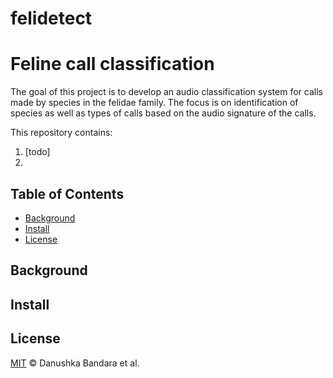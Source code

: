# felidetect

# Feline call classification


The goal of this project is to develop an audio classification system for calls made by species in the felidae family.
The focus is on identification of species as well as types of calls based on the audio signature of the calls.

This repository contains:

1. [todo] 
2. 

## Table of Contents

- [Background](#background)
- [Install](#install)
- [License](#license)

## Background


## Install


## License

[MIT](LICENSE) © Danushka Bandara et al.

